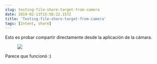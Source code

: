 ```yaml
---
slug: testing-file-share-target-from-camera
date: 2019-02-13T15:58:22.157Z
title: 'Testing-file-share-target-from-camera'
tags: [Intent, share]
---
```

Esto es probar compartir directamente desde la aplicación de la cámara.

<figure>
  <img src="/images/2019-02-13-testing-file-share-target-from-camera.jpeg">
</figure>

Parece que funcionó :)
